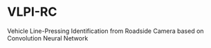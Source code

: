 # VLPI-RC
Vehicle Line-Pressing Identification from Roadside Camera based on Convolution Neural Network
